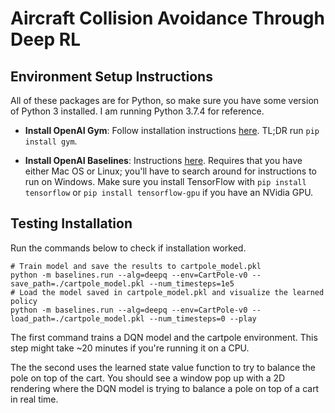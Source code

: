 # Aircraft Collision Avoidance Through Deep RL

## Environment Setup Instructions

All of these packages are for Python, so make sure you have some version of Python 3 installed. I am running Python 3.7.4 for reference.

- __Install OpenAI Gym__: Follow installation instructions [here](https://github.com/openai/gym#installation). TL;DR run `pip install gym`.

- __Install OpenAI Baselines__: Instructions [here](https://github.com/openai/baselines#prerequisites). Requires that you have either Mac OS or Linux; you'll have to search around for instructions to run on Windows. Make sure you install TensorFlow with `pip install tensorflow` or `pip install tensorflow-gpu` if you have an NVidia GPU.

## Testing Installation

Run the commands below to check if installation worked.
```
# Train model and save the results to cartpole_model.pkl
python -m baselines.run --alg=deepq --env=CartPole-v0 --save_path=./cartpole_model.pkl --num_timesteps=1e5
# Load the model saved in cartpole_model.pkl and visualize the learned policy
python -m baselines.run --alg=deepq --env=CartPole-v0 --load_path=./cartpole_model.pkl --num_timesteps=0 --play
```

The first command trains a DQN model and the cartpole environment. This step might take ~20 minutes if you're running it on a CPU.

The the second uses the learned state value function to try to balance the pole on top of the cart. You should see a window pop up with a 2D rendering where the DQN model is trying to balance a pole on top of a cart in real time.
